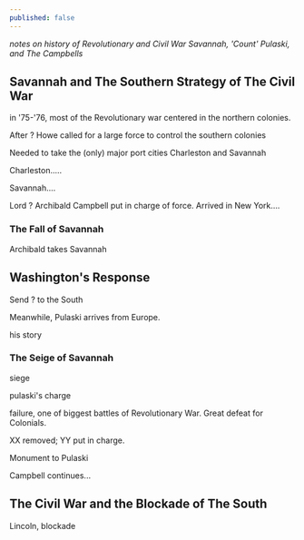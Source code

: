 ```yaml
---
published: false
---
```

_notes on history of Revolutionary and Civil War Savannah, 'Count' Pulaski, and The Campbells_

## Savannah and The Southern Strategy of The Civil War

in '75-'76, most of the Revolutionary war centered in the northern colonies.

After ? Howe called for a large force to control the southern colonies

Needed to take the (only) major port cities Charleston and Savannah

Charleston.....

Savannah....

Lord ? Archibald Campbell put in charge of force. Arrived in New York....

### The Fall of Savannah

Archibald takes Savannah

## Washington's Response

Send ? to the South

Meanwhile, Pulaski arrives from Europe.

his story

### The Seige of Savannah

siege

pulaski's charge

failure, one of biggest battles of Revolutionary War. Great defeat for Colonials.

XX removed; YY put in charge.

Monument to Pulaski

Campbell continues... 

## The Civil War and the Blockade of The South

Lincoln, blockade

